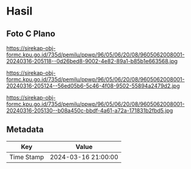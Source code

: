 # Hasil

## Foto C Plano

https://sirekap-obj-formc.kpu.go.id/735d/pemilu/ppwp/96/05/06/20/08/9605062008001-20240316-205118--0d26bed8-9002-4e82-89a1-b85b1e663568.jpg

https://sirekap-obj-formc.kpu.go.id/735d/pemilu/ppwp/96/05/06/20/08/9605062008001-20240316-205124--56ed05b6-5c46-4f08-9502-55894a2479d2.jpg

https://sirekap-obj-formc.kpu.go.id/735d/pemilu/ppwp/96/05/06/20/08/9605062008001-20240316-205130--b08a450c-bbdf-4a61-a72a-171831b2fbd5.jpg


## Metadata

| Key        | Value               |
| ---------- | ------------------- |
| Time Stamp | 2024-03-16 21:00:00 |




